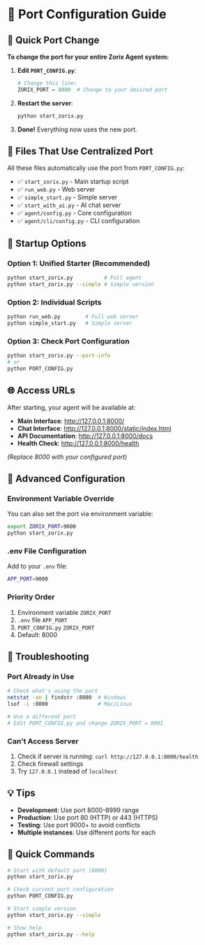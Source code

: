 # 🔧 Port Configuration Guide

## 🎯 Quick Port Change

**To change the port for your entire Zorix Agent system:**

1. **Edit `PORT_CONFIG.py`**:
   ```python
   # Change this line:
   ZORIX_PORT = 8000  # Change to your desired port
   ```

2. **Restart the server**:
   ```bash
   python start_zorix.py
   ```

3. **Done!** Everything now uses the new port.

## 📁 Files That Use Centralized Port

All these files automatically use the port from `PORT_CONFIG.py`:

- ✅ `start_zorix.py` - Main startup script
- ✅ `run_web.py` - Web server
- ✅ `simple_start.py` - Simple server
- ✅ `start_with_ai.py` - AI chat server
- ✅ `agent/config.py` - Core configuration
- ✅ `agent/cli/config.py` - CLI configuration

## 🚀 Startup Options

### Option 1: Unified Starter (Recommended)
```bash
python start_zorix.py          # Full agent
python start_zorix.py --simple # Simple version
```

### Option 2: Individual Scripts
```bash
python run_web.py        # Full web server
python simple_start.py   # Simple server
```

### Option 3: Check Port Configuration
```bash
python start_zorix.py --port-info
# or
python PORT_CONFIG.py
```

## 🌐 Access URLs

After starting, your agent will be available at:

- **Main Interface**: http://127.0.0.1:8000/
- **Chat Interface**: http://127.0.0.1:8000/static/index.html
- **API Documentation**: http://127.0.0.1:8000/docs
- **Health Check**: http://127.0.0.1:8000/health

*(Replace 8000 with your configured port)*

## 🔧 Advanced Configuration

### Environment Variable Override
You can also set the port via environment variable:
```bash
export ZORIX_PORT=9000
python start_zorix.py
```

### .env File Configuration
Add to your `.env` file:
```bash
APP_PORT=9000
```

### Priority Order
1. Environment variable `ZORIX_PORT`
2. `.env` file `APP_PORT`
3. `PORT_CONFIG.py` `ZORIX_PORT`
4. Default: 8000

## 🚨 Troubleshooting

### Port Already in Use
```bash
# Check what's using the port
netstat -an | findstr :8000  # Windows
lsof -i :8000                # Mac/Linux

# Use a different port
# Edit PORT_CONFIG.py and change ZORIX_PORT = 8001
```

### Can't Access Server
1. Check if server is running: `curl http://127.0.0.1:8000/health`
2. Check firewall settings
3. Try `127.0.0.1` instead of `localhost`

## 💡 Tips

- **Development**: Use port 8000-8999 range
- **Production**: Use port 80 (HTTP) or 443 (HTTPS)
- **Testing**: Use port 9000+ to avoid conflicts
- **Multiple instances**: Use different ports for each

## 🎯 Quick Commands

```bash
# Start with default port (8000)
python start_zorix.py

# Check current port configuration
python PORT_CONFIG.py

# Start simple version
python start_zorix.py --simple

# Show help
python start_zorix.py --help
```